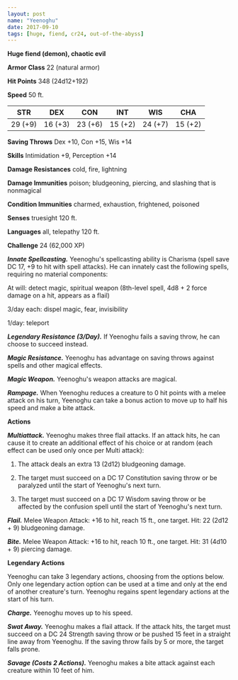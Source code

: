 ```yaml
---
layout: post
name: "Yeenoghu"
date: 2017-09-10
tags: [huge, fiend, cr24, out-of-the-abyss]
---
```


**Huge fiend (demon), chaotic evil**

**Armor Class** 22 (natural armor)

**Hit Points** 348 (24d12+192)

**Speed** 50 ft.

|   STR   |   DEX   |   CON   |   INT   |   WIS   |   CHA   |
|:-----:|:-----:|:-----:|:-----:|:-----:|:-----:|
| 29 (+9) | 16 (+3) | 23 (+6) | 15 (+2) | 24 (+7) | 15 (+2) |

**Saving Throws** Dex +10, Con +15, Wis +14

**Skills** Intimidation +9, Perception +14

**Damage Resistances** cold, fire, lightning

**Damage Immunities** poison; bludgeoning, piercing, and slashing that is nonmagical

**Condition Immunities** charmed, exhaustion, frightened, poisoned

**Senses** truesight 120 ft.

**Languages** all, telepathy 120 ft.

**Challenge** 24 (62,000 XP)

***Innate Spellcasting.*** Yeenoghu's spellcasting ability is Charisma (spell save DC 17, +9 to hit with spell attacks). He can innately cast the following spells, requiring no material components:

At will: detect magic, spiritual weapon (8th-level spell, 4d8 + 2 force damage on a hit, appears as a flail)

3/day each: dispel magic, fear, invisibility

1/day: teleport

***Legendary Resistance (3/Day).*** If Yeenoghu fails a saving throw, he can choose to succeed instead.

***Magic Resistance.*** Yeenoghu has advantage on saving throws against spells and other magical effects.

***Magic Weapon.*** Yeenoghu's weapon attacks are magical.

***Rampage.*** When Yeenoghu reduces a creature to 0 hit points with a melee attack on his turn, Yeenoghu can take a bonus action to move up to half his speed and make a bite attack.

**Actions**

***Multiattack.*** Yeenoghu makes three flail attacks. If an attack hits, he can cause it to create an additional effect of his choice or at random (each effect can be used only once per Multi attack):

1. The attack deals an extra 13 (2d12) bludgeoning damage.

2. The target must succeed on a DC 17 Constitution saving throw or be paralyzed until the start of Yeenoghu's next turn.

3. The target must succeed on a DC 17 Wisdom saving throw or be affected by the confusion spell until the start of Yeenoghu's next turn.

***Flail.*** Melee Weapon Attack: +16 to hit, reach 15 ft., one target. Hit: 22 (2d12 + 9) bludgeoning damage.

***Bite.*** Melee Weapon Attack: +16 to hit, reach 10 ft., one target. Hit: 31 (4d10 + 9) piercing damage.

**Legendary Actions**

Yeenoghu can take 3 legendary actions, choosing from the options below. Only one legendary action option can be used at a time and only at the end of another creature's turn. Yeenoghu regains spent legendary actions at the start of his turn.

***Charge.*** Yeenoghu moves up to his speed.

***Swat Away.*** Yeenoghu makes a flail attack. If the attack hits, the target must succeed on a DC 24 Strength saving throw or be pushed 15 feet in a straight line away from Yeenoghu. If the saving throw fails by 5 or more, the target falls prone.

***Savage (Costs 2 Actions).*** Yeenoghu makes a bite attack against each creature within 10 feet of him.

